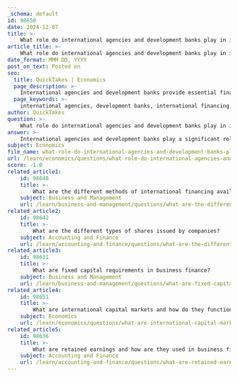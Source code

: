```yaml
---
_schema: default
id: 98650
date: 2024-12-07
title: >-
    What role do international agencies and development banks play in international financing?
article_title: >-
    What role do international agencies and development banks play in international financing?
date_format: MMM DD, YYYY
post_on_text: Posted on
seo:
  title: QuickTakes | Economics
  page_description: >-
    International agencies and development banks provide essential financial assistance, technical expertise, and policy advice to foster economic development, stability, and growth in developing countries while supporting sustainable development goals.
  page_keywords: >-
    international agencies, development banks, international financing, economic development, financial assistance, stability, loans, grants, IMF, World Bank, development projects, technical expertise, policy advice, private investment, sustainable development goals, economic governance, global economic framework
author: QuickTakes
question: >-
    What role do international agencies and development banks play in international financing?
answer: >-
    International agencies and development banks play a significant role in international financing by providing financial assistance, policy advice, and technical expertise to support economic development and stability in various countries, particularly in developing regions. Here are some key functions and contributions of these institutions:\n\n1. **Financial Assistance**: International Financial Institutions (IFIs), such as the International Monetary Fund (IMF) and the World Bank, provide loans and grants to countries facing economic challenges. This financial support is crucial for stabilizing economies, especially during crises, and for funding development projects that promote growth.\n\n2. **Promoting Economic Stability**: IFIs contribute to global economic stability by offering financial resources to countries in distress. They help manage balance of payments crises and provide the necessary funds to implement economic reforms, thereby fostering a more stable economic environment.\n\n3. **Development Projects**: Development Finance Institutions (DFIs) focus on financing projects that stimulate economic growth in developing countries. They invest in sectors such as infrastructure, agriculture, and renewable energy, which are essential for sustainable development and poverty alleviation.\n\n4. **Technical Expertise and Policy Advice**: In addition to financial support, IFIs provide technical assistance and policy advice to help countries design and implement effective economic policies. This guidance is vital for ensuring that financial resources are used efficiently and effectively.\n\n5. **Catalyzing Private Investment**: By providing initial funding and guarantees, IFIs can attract private sector investment into developing markets. This mobilization of private capital is essential for achieving large-scale development goals and enhancing economic resilience.\n\n6. **Supporting Sustainable Development Goals (SDGs)**: IFIs play a critical role in achieving the SDGs by financing projects that address issues such as poverty, inequality, and climate change. Their partnerships with various stakeholders, including governments and private sectors, are essential for creating a comprehensive approach to sustainable development.\n\n7. **Global Economic Governance**: Institutions like the IMF and World Bank are integral to the global economic framework, influencing financial policies and practices across nations. They help coordinate international responses to economic challenges and promote cooperation among countries.\n\nIn summary, international agencies and development banks are pivotal in shaping the economic landscape of developing countries by providing financial resources, expertise, and support for sustainable development initiatives. Their role is crucial in fostering economic stability and growth on a global scale.
subject: Economics
file_name: what-role-do-international-agencies-and-development-banks-play-in-international-financing.md
url: /learn/economics/questions/what-role-do-international-agencies-and-development-banks-play-in-international-financing
score: -1.0
related_article1:
    id: 98648
    title: >-
        What are the different methods of international financing available to businesses?
    subject: Business and Management
    url: /learn/business-and-management/questions/what-are-the-different-methods-of-international-financing-available-to-businesses
related_article2:
    id: 98642
    title: >-
        What are the different types of shares issued by companies?
    subject: Accounting and Finance
    url: /learn/accounting-and-finance/questions/what-are-the-different-types-of-shares-issued-by-companies
related_article3:
    id: 98631
    title: >-
        What are fixed capital requirements in business finance?
    subject: Business and Management
    url: /learn/business-and-management/questions/what-are-fixed-capital-requirements-in-business-finance
related_article4:
    id: 98651
    title: >-
        What are international capital markets and how do they function?
    subject: Economics
    url: /learn/economics/questions/what-are-international-capital-markets-and-how-do-they-function
related_article5:
    id: 98636
    title: >-
        What are retained earnings and how are they used in business finance?
    subject: Accounting and Finance
    url: /learn/accounting-and-finance/questions/what-are-retained-earnings-and-how-are-they-used-in-business-finance
---
```


&nbsp;